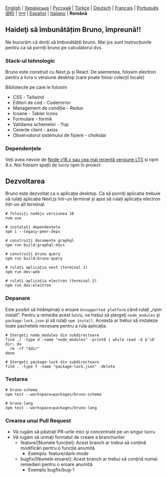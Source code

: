 [English](/contributing.md) | [Українська](/docs/contributing/contributing_ua.md) | [Русский](/docs/contributing/contributing_ru.md) | [Türkçe](/docs/contributing/contributing_tr.md) | [Deutsch](/docs/contributing/contributing_de.md) | [Français](/docs/contributing/contributing_fr.md) | [Português (BR)](/docs/contributing/contributing_pt_br.md) | [বাংলা](/docs/contributing/contributing_bn.md) | [Español](/docs/contributing/contributing_es.md) | [Italiano](/docs/contributing/contributing_it.md) | **Română**

## Haideţi să îmbunătățim Bruno, împreună!!

Ne bucurăm că doriți să îmbunătățiți bruno. Mai jos sunt instrucțiunile pentru ca să porniți bruno pe calculatorul dvs.

### Stack-ul tehnologic

Bruno este construit cu Next.js și React. De asemenea, folosim electron pentru a livra o versiune desktop (care poate folosi colecții locale)

Bibliotecile pe care le folosim

- CSS - Tailwind
- Editori de cod - Codemirror
- Management de condiție - Redux
- Icoane - Tabler Icons
- Formulare - formik
- Validarea schemelor - Yup
- Cererile client - axios
- Observatorul sistemului de fișiere - chokidar

### Dependențele

Veți avea nevoie de [Node v18.x sau cea mai recentă versiune LTS](https://nodejs.org/en/) și npm 8.x. Noi folosim spații de lucru npm în proiect

## Dezvoltarea

Bruno este dezvoltat ca o aplicație desktop. Ca să porniți aplicatia trebuie să rulați aplicația Next.js într-un terminal și apoi să rulați aplicația electron într-un alt terminal.

```shell
# folosiți nodejs versiunea 18
nvm use

# instalați dependențele
npm i --legacy-peer-deps

# construiți documente graphql
npm run build:graphql-docs

# construiți bruno query
npm run build:bruno-query

# rulați aplicația next (terminal 1)
npm run dev:web

# rulați aplicația electron (terminal 2)
npm run dev:electron
```

### Depanare

Este posibil să întâmpinați o eroare `Unsupported platform` când rulați „npm install”. Pentru a remedia acest lucru, va trebui să ștergeți `node_modules` și `package-lock.json` și să rulați `npm install`. Aceasta ar trebui să instaleze toate pachetele necesare pentru a rula aplicația.

```shell
# Ștergeți node_modules din subdirectoare
find ./ -type d -name "node_modules" -print0 | while read -d $'\0' dir; do
  rm -rf "$dir"
done

# Ștergeți package-lock din subdirectoare
find . -type f -name "package-lock.json" -delete
```

### Testarea

```shell
# bruno-schema
npm test --workspace=packages/bruno-schema

# bruno-lang
npm test --workspace=packages/bruno-lang
```

### Crearea unui Pull Request

- Vă rugăm să păstrați PR-urile mici și concentrate pe un singur lucru
- Vă rugăm să urmați formatul de creare a branchurilor
  - feature/[Numele funcției]: Acest branch ar trebui să conțină modificări pentru o funcție anumită
    - Exemplu: feature/dark-mode
  - bugfix/[Numele eroarei]: Acest branch ar trebui să conţină numai remedieri pentru o eroare anumită
    - Exemplu bugfix/bug-1
